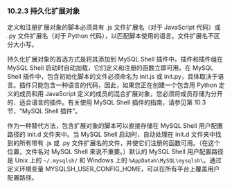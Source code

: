 ### 10.2.3 持久化扩展对象

定义和注册扩展对象的脚本必须具有 .js 文件扩展名（对于 JavaScript 代码）或 .py 文件扩展名（对于 Python 代码），以匹配脚本使用的语言。文件扩展名不区分大小写。

持久化扩展对象的首选方式是将其添加到 MySQL Shell 插件中。插件和插件组在 MySQL Shell 启动时自动加载，它们定义和注册的函数立即可用。在 MySQL Shell 插件中，包含初始化脚本的文件必须命名为 init.js 或 init.py，具体取决于语言。插件只能包含一种语言的代码，因此，如果您正在创建一个包含用 Python 定义的成员和用 JavaScript 定义的成员的混合扩展对象，您必须将成员存储为分开的、适合语言的插件。有关使用 MySQL Shell 插件的指南，请参见第 10.3 节，“MySQL Shell 插件”。

作为一种替代方法，包含扩展对象的脚本可以直接存储在 MySQL Shell 用户配置路径的 init.d 文件夹中。当 MySQL Shell 启动时，自动处理在 init.d 文件夹中找到的所有带有 .js 或 .py 文件扩展名的文件，并使它们注册的函数可用。（在这个位置，文件名对 MySQL Shell 来说不重要。）默认的 MySQL Shell 用户配置路径是 Unix 上的 `~/.mysqlsh/` 和 Windows 上的 `%AppData%\MySQL\mysqlsh\`。通过定义环境变量 MYSQLSH_USER_CONFIG_HOME，可以在所有平台上覆盖用户配置路径。